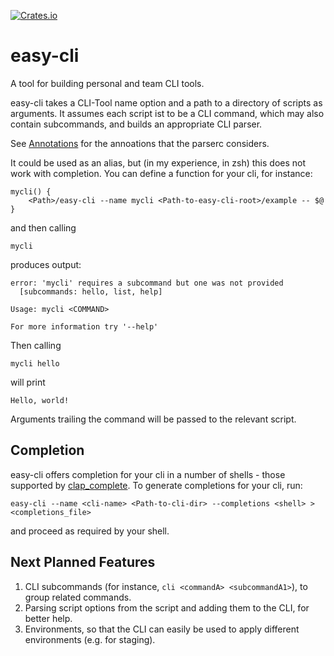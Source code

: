 [![Crates.io](https://img.shields.io/crates/v/easy-cli.svg)](https://crates.io/crates/easy-cli)
# easy-cli
A tool for building personal and team CLI tools.

easy-cli takes a CLI-Tool name option and a path to a directory of scripts as arguments. It assumes each script ist to be a CLI command, which may also contain subcommands, and builds an appropriate CLI parser.

See [Annotations](./ANNOTATIONS.md) for the annoations that the parserc considers.

It could be used as an alias, but (in my experience, in zsh) this does not work with completion. You can define a function for your cli, for instance:

```
mycli() {
    <Path>/easy-cli --name mycli <Path-to-easy-cli-root>/example -- $@
}
```
and then calling
```
mycli
```
produces output: 
```
error: 'mycli' requires a subcommand but one was not provided
  [subcommands: hello, list, help]

Usage: mycli <COMMAND>

For more information try '--help'
```
Then calling
```
mycli hello
```
will print
```
Hello, world!
```
Arguments trailing the command will be passed to the relevant script.

## Completion

easy-cli offers completion for your cli in a number of shells - those supported by [clap_complete](https://crates.io/crates/clap_complete). To generate completions for your cli, run:

```
easy-cli --name <cli-name> <Path-to-cli-dir> --completions <shell> > <completions_file>
```
and proceed as required by your shell.
## Next Planned Features

1. CLI subcommands (for instance, ```cli <commandA> <subcommandA1>```), to group related commands.
1. Parsing script options from the script and adding them to the CLI, for better help.
1. Environments, so that the CLI can easily be used to apply different environments (e.g. for staging).